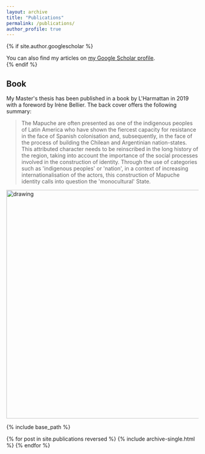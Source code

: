 ```yaml
---
layout: archive
title: "Publications"
permalink: /publications/
author_profile: true
---
```


{% if site.author.googlescholar %}
  <div class="wordwrap">You can also find my articles on <a href="{{site.author.googlescholar}}">my Google Scholar profile</a>.</div>
{% endif %}

<script src="https://bibbase.org/show?bib=https%3A%2F%2Fbibbase.org%2Fzotero-mypublications%2Fpablobarnierkhawam&jsonp=1"></script>

<span class='Z3988' title='url_ver=Z39.88-2004&amp;ctx_ver=Z39.88-2004&amp;rfr_id=info%3Asid%2Fzotero.org%3A2&amp;rft_id=info%3Adoi%2F10.1093%2Fjhuman%2Fhuab041&amp;rft_val_fmt=info%3Aofi%2Ffmt%3Akev%3Amtx%3Ajournal&amp;rft.genre=article&amp;rft.atitle=Criminalization%2C%20Securitization%20and%20other%20Forms%20of%20Illegalizing%20Indigenous%20Contestations%20in%20Chile%3A%20Responses%20from%20Constitutional%20Law%20and%20Inter-American%20Jurisprudence%20on%20Mapuche%20People%E2%80%99s%20Rights&amp;rft.jtitle=Journal%20of%20Human%20Rights%20Practice&amp;rft.stitle=Journal%20of%20Human%20Rights%20Practice&amp;rft.volume=13&amp;rft.issue=2&amp;rft.aufirst=Jessika&amp;rft.aulast=Eichler&amp;rft.au=Jessika%20Eichler&amp;rft.au=Pablo%20Barnier-Khawam&amp;rft.date=2022&amp;rft.pages=357-385&amp;rft.spage=357&amp;rft.epage=385&amp;rft.issn=1757-9627&amp;rft.language=en'></span>
<span class='Z3988' title='url_ver=Z39.88-2004&amp;ctx_ver=Z39.88-2004&amp;rfr_id=info%3Asid%2Fzotero.org%3A2&amp;rft_id=info%3Adoi%2F10.4000%2Fcal.13650&amp;rft_val_fmt=info%3Aofi%2Ffmt%3Akev%3Amtx%3Ajournal&amp;rft.genre=article&amp;rft.atitle=Le%20mouvement%20politique%20mapuche%20%3A%20d%C3%A9pendance%20et%20autonomisation%20dans%20les%20ann%C3%A9es%201968&amp;rft.jtitle=Cahiers%20des%20Am%C3%A9riques%20latines&amp;rft.stitle=CAL&amp;rft.issue=97&amp;rft.aufirst=Pablo&amp;rft.aulast=Barnier-Khawam&amp;rft.au=Pablo%20Barnier-Khawam&amp;rft.date=2021&amp;rft.pages=213-231&amp;rft.spage=213&amp;rft.epage=231&amp;rft.issn=1141-7161%2C%202268-4247&amp;rft.language=fr'></span>
<span class='Z3988' title='url_ver=Z39.88-2004&amp;ctx_ver=Z39.88-2004&amp;rfr_id=info%3Asid%2Fzotero.org%3A2&amp;rft_id=urn%3Aisbn%3A978-2-343-17571-3&amp;rft_val_fmt=info%3Aofi%2Ffmt%3Akev%3Amtx%3Abook&amp;rft.genre=book&amp;rft.btitle=Les%20Mapuche%20et%20la%20revendication%20d&apos;une%20nation&amp;rft.place=Paris&amp;rft.publisher=L&apos;Harmattan&amp;rft.series=Inter-National&amp;rft.aufirst=Pablo&amp;rft.aulast=Barnier-Khawam&amp;rft.au=Pablo%20Barnier-Khawam&amp;rft.au=Ir%C3%A8ne%20Bellier&amp;rft.date=2019&amp;rft.tpages=186&amp;rft.isbn=978-2-343-17571-3&amp;rft.language=fr'></span>
<span class='Z3988' title='url_ver=Z39.88-2004&amp;ctx_ver=Z39.88-2004&amp;rfr_id=info%3Asid%2Fzotero.org%3A2&amp;rft_id=info%3Adoi%2F10.4000%2Ftraces.13768&amp;rft_val_fmt=info%3Aofi%2Ffmt%3Akev%3Amtx%3Ajournal&amp;rft.genre=article&amp;rft.atitle=Terrains%20%E2%80%9Csans%20contact%E2%80%9D%20%3A%20l%E2%80%99enqu%C3%AAte%20qualitative%20en%20sciences%20sociales%20pendant%20la%20pand%C3%A9mie&amp;rft.jtitle=Trac%C3%A9s.%20Revue%20de%20Sciences%20humaines&amp;rft.stitle=Trac%C3%A9s&amp;rft.issue=42&amp;rft.aufirst=Camille&amp;rft.aulast=Abescat&amp;rft.au=Camille%20Abescat&amp;rft.au=Pablo%20Barnier-Khawam&amp;rft.au=Alix%20Chaplain&amp;rft.au=L%C3%A9onard%20Colomba-Petteng&amp;rft.au=Claire%20Duboscq&amp;rft.au=Ronan%20Jacquin&amp;rft.au=Elisabeth%20Miljkovic&amp;rft.au=Sophie%20Russo&amp;rft.au=Jusmeet%20S.%20Sihra&amp;rft.au=Ana%C3%ABlle%20Vergonjeanne&amp;rft.date=2022&amp;rft.pages=75-93&amp;rft.spage=75&amp;rft.epage=93&amp;rft.issn=1763-0061&amp;rft.language=fr'></span>
<span class='Z3988' title='url_ver=Z39.88-2004&amp;ctx_ver=Z39.88-2004&amp;rfr_id=info%3Asid%2Fzotero.org%3A2&amp;rft_id=urn%3Aisbn%3A978-0-19-884029-9&amp;rft_val_fmt=info%3Aofi%2Ffmt%3Akev%3Amtx%3Abook&amp;rft.genre=bookitem&amp;rft.atitle=Ideas%20and%20Ideology%20in%20Grand%20Strategy&amp;rft.btitle=The%20Oxford%20Handbook%20of%20Grand%20Strategy&amp;rft.place=Oxford&amp;rft.publisher=Oxford%20University%20Press&amp;rft.series=Oxford%20handbooks%20series&amp;rft.aufirst=Thierry&amp;rft.aulast=Balzacq&amp;rft.au=Thierry%20Balzacq&amp;rft.au=Ronald%20R.%20Krebs&amp;rft.au=Thierry%20Balzacq&amp;rft.au=Pablo%20Barnier-Khawam&amp;rft.date=2021&amp;rft.pages=159-172&amp;rft.spage=159&amp;rft.epage=172&amp;rft.isbn=978-0-19-884029-9&amp;rft.language=en'></span>
<span class='Z3988' title='url_ver=Z39.88-2004&amp;ctx_ver=Z39.88-2004&amp;rfr_id=info%3Asid%2Fzotero.org%3A2&amp;rft_id=info%3Adoi%2F10.22201%2Fiisue.20072872e.2021.33.865&amp;rft_val_fmt=info%3Aofi%2Ffmt%3Akev%3Amtx%3Ajournal&amp;rft.genre=article&amp;rft.atitle=Subsidiariedad%20y%20educaci%C3%B3n%20en%20Chile%3A%20estudio%20hist%C3%B3rico%20de%20un%20principio%20pol%C3%ADtico%20polis%C3%A9mico&amp;rft.jtitle=Revista%20Iberoamericana%20de%20Educaci%C3%B3n%20Superior&amp;rft.volume=12&amp;rft.issue=33&amp;rft.aufirst=Pablo&amp;rft.aulast=Barnier-Khawam&amp;rft.au=Pablo%20Barnier-Khawam&amp;rft.date=2021&amp;rft.pages=197-212&amp;rft.spage=197&amp;rft.epage=212&amp;rft.issn=2007-2872&amp;rft.language=es'></span>
<span class='Z3988' title='url_ver=Z39.88-2004&amp;ctx_ver=Z39.88-2004&amp;rfr_id=info%3Asid%2Fzotero.org%3A2&amp;rft_id=urn%3Aisbn%3A978-3-658-30512-3&amp;rft_val_fmt=info%3Aofi%2Ffmt%3Akev%3Amtx%3Abook&amp;rft.genre=bookitem&amp;rft.atitle=Ideology%20and%20International%20Security&amp;rft.btitle=Ideologies%20in%20World%20Politics&amp;rft.place=Wiesbaden&amp;rft.publisher=Springer%20Fachmedien&amp;rft.series=Staat%20%E2%80%93%20Souver%C3%A4nit%C3%A4t%20%E2%80%93%20Nation&amp;rft.aufirst=Thierry&amp;rft.aulast=Balzacq&amp;rft.au=Thierry%20Balzacq&amp;rft.au=Pablo%20Barnier-Khawam&amp;rft.au=Klaus-Gerd%20Giesen&amp;rft.date=2020&amp;rft.pages=51-70&amp;rft.spage=51&amp;rft.epage=70&amp;rft.isbn=978-3-658-30512-3&amp;rft.language=en'></span>
<span class='Z3988' title='url_ver=Z39.88-2004&amp;ctx_ver=Z39.88-2004&amp;rfr_id=info%3Asid%2Fzotero.org%3A2&amp;rft_id=info%3Adoi%2F10.4000%2Fideas.14733&amp;rft_val_fmt=info%3Aofi%2Ffmt%3Akev%3Amtx%3Ajournal&amp;rft.genre=article&amp;rft.atitle=Entre%20plurinationalit%C3%A9%20et%20autonomie.%20Les%20peuples%20autochtones%20dans%20le%20syst%C3%A8me%20politique%20chilien%20(2019-2022)&amp;rft.jtitle=IdeAs.%20Id%C3%A9es%20d&apos;Am%C3%A9riques&amp;rft.issue=21&amp;rft.aufirst=Pablo&amp;rft.aulast=Barnier-Khawam&amp;rft.au=Pablo%20Barnier-Khawam&amp;rft.date=2023&amp;rft.issn=1950-5701&amp;rft.language=fr'></span>
<span class='Z3988' title='url_ver=Z39.88-2004&amp;ctx_ver=Z39.88-2004&amp;rfr_id=info%3Asid%2Fzotero.org%3A2&amp;rft_id=info%3Adoi%2F10.32735%2Fs0718-6568%2F2019-n52-1364&amp;rft_val_fmt=info%3Aofi%2Ffmt%3Akev%3Amtx%3Ajournal&amp;rft.genre=article&amp;rft.atitle=La%20internacionalizaci%C3%B3n%20de%20los%20Mapuche%3A%20entre%20pueblo%20ind%C3%ADgena%20y%20naci%C3%B3n&amp;rft.jtitle=Polis.%20Revista%20Latinoamericana&amp;rft.issue=52&amp;rft.aufirst=Pablo&amp;rft.aulast=Barnier-Khawam&amp;rft.au=Pablo%20Barnier-Khawam&amp;rft.date=2019&amp;rft.pages=106-120&amp;rft.spage=106&amp;rft.epage=120&amp;rft.issn=0718-6568&amp;rft.language=es'></span>
<span class='Z3988' title='url_ver=Z39.88-2004&amp;ctx_ver=Z39.88-2004&amp;rfr_id=info%3Asid%2Fzotero.org%3A2&amp;rft_val_fmt=info%3Aofi%2Ffmt%3Akev%3Amtx%3Adissertation&amp;rft.title=L%E2%80%99autod%C3%A9termination%20comme%20principe%20d%E2%80%99autonomie%20politique%20%3A%20Histoire%20et%20appropriation%20d%E2%80%99un%20droit%20%C3%A9quivoque%20en%20Bolivie%20et%20au%20Chili%20de%201970%20%C3%A0%202019&amp;rft.inst=Institut%20d&apos;%C3%A9tudes%20politiques%20de%20Paris%20--%20Sciences%20Po&amp;rft.degree=Science%20politique&amp;rft.aufirst=Pablo&amp;rft.aulast=Barnier-Khawam&amp;rft.au=Pablo%20Barnier-Khawam&amp;rft.date=2023&amp;rft.tpages=680&amp;rft.language=fr'></span>
<span class='Z3988' title='url_ver=Z39.88-2004&amp;ctx_ver=Z39.88-2004&amp;rfr_id=info%3Asid%2Fzotero.org%3A2&amp;rft_id=info%3Adoi%2F10.4000%2Fnuevomundo.93069&amp;rft_val_fmt=info%3Aofi%2Ffmt%3Akev%3Amtx%3Ajournal&amp;rft.genre=article&amp;rft.atitle=Luis%20Mart%C3%ADnez%20Andrade%2C%20Dialectique%20de%20la%20modernit%C3%A9%20et%20socialisme%20indo-am%C3%A9ricain.%20Essais%20d%E2%80%99histoire%20intellectuelle&amp;rft.jtitle=Nuevo%20Mundo%20Mundos%20Nuevos&amp;rft.aufirst=Pablo&amp;rft.aulast=Barnier-Khawam&amp;rft.au=Pablo%20Barnier-Khawam&amp;rft.date=2023&amp;rft.issn=1626-0252&amp;rft.language=fr'></span>
<span class='Z3988' title='url_ver=Z39.88-2004&amp;ctx_ver=Z39.88-2004&amp;rfr_id=info%3Asid%2Fzotero.org%3A2&amp;rft_val_fmt=info%3Aofi%2Ffmt%3Akev%3Amtx%3Adc&amp;rft.type=magazineArticle&amp;rft.title=%C3%89tat%20plurinational%20et%20autod%C3%A9termination.%20Les%20contradictions%20du%20mod%C3%A8le%20r%C3%A9publicain%20au%20Chili&amp;rft.source=Brennpunkt%20Dr%C3%ABtt%20Welt&amp;rft.rights=All%20rights%20reserved&amp;rft.identifier=https%3A%2F%2Fwww.brennpunkt.lu%2Farticle%2Fetat-plurinational-et-autodetermination-les-contradictions-du-modele-republicain-au-chili%2F&amp;rft.aufirst=Pablo&amp;rft.aulast=Barnier-Khawam&amp;rft.au=Pablo%20Barnier-Khawam&amp;rft.date=2023&amp;rft.pages=16&amp;rft.language=fr'></span>
<span class='Z3988' title='url_ver=Z39.88-2004&amp;ctx_ver=Z39.88-2004&amp;rfr_id=info%3Asid%2Fzotero.org%3A2&amp;rft_id=info%3Adoi%2F10.3917%2Fcrii.102.0171&amp;rft_val_fmt=info%3Aofi%2Ffmt%3Akev%3Amtx%3Ajournal&amp;rft.genre=article&amp;rft.atitle=Margarita%20Fajardo%2C%20The%20World%20That%20Latin%20America%20Created.%20The%20United%20Nations%20Economic%20Commission%20for%20Latin%20America%20in%20the%20Development%20Era.%20Cambridge%2C%20Londres%2C%20Harvard%20University%20Press%2C%202022%20296%20pages.&amp;rft.jtitle=Critique%20internationale&amp;rft.stitle=Critique%20internationale&amp;rft.volume=102&amp;rft.issue=1&amp;rft.aufirst=Pablo&amp;rft.aulast=Barnier-Khawam&amp;rft.au=Pablo%20Barnier-Khawam&amp;rft.date=2024&amp;rft.pages=171-175&amp;rft.spage=171&amp;rft.epage=175&amp;rft.issn=1290-7839&amp;rft.language=fr'></span>

## Book

My Master's thesis has been published in a book by L'Harmattan in 2019 with a foreword by Irène Bellier. The back cover offers the following summary:

> The Mapuche are often presented as one of the indigenous peoples of Latin America who have shown the fiercest capacity for resistance in the face of Spanish colonisation and, subsequently, in the face of the process of building the Chilean and Argentinian nation-states. This attributed character needs to be reinscribed in the long history of the region, taking into account the importance of the social processes involved in the construction of identity. Through the use of categories such as 'indigenous peoples' or 'nation', in a context of increasing internationalisation of the actors, this construction of Mapuche identity calls into question the 'monocultural' State.

<img src="https://www.editions-harmattan.fr/catalogue/couv/9782343175713r.jpg" alt="drawing" width="600"/>

{% include base_path %}

{% for post in site.publications reversed %}
  {% include archive-single.html %}
{% endfor %}
